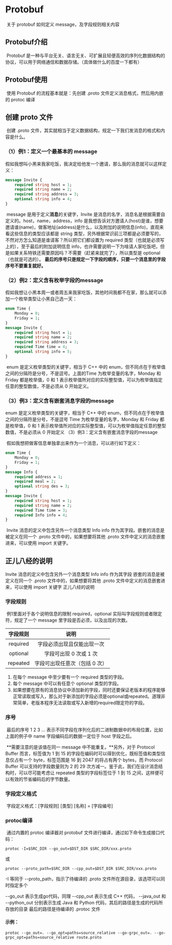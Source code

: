 # Protobuf

​	关于 protobuf 如何定义 message，及字段规则相关内容

## Protobuf介绍

​	Protobuf 是一种与平台无关、语言无关、可扩展且轻便高效的序列化数据结构的协议，可以用于网络通信和数据存储。（具体做什么的百度一下都有）

## Protobuf使用

​	使用 Protobuf 的流程基本就是：先创建 .proto 文件定义消息格式，然后用内嵌的 protoc 编译

## 创建 proto 文件

​	创建 .proto 文件，其实就相当于定义数据结构，规定一下我们发消息的格式和内容是什么。

### （1）例1：定义一个最基本的 message

​	假如我想叫小黑来我家吃饭，我决定给他发一个邀请，那么我的消息就可以这样定义：

```protobuf
message Invite {
	required string host = 1;
	required string name = 2;
	required string address = 3;
	optional string info = 4;
}
```

​	message 是用于定义**消息**的关键字，Invite 是消息的名字，消息名是根据需要自定义的。host，name，address，info 是我想告诉对方邀请人(host)是谁，想要邀请谁(name)，做客地址(address)是什么，以及附加的说明信息(info)，直观来看这些信息的类型应该都是 string 类型，另外根据常识前三项都是必须要写的，不然对方怎么知道是谁请客？所以把它们都设置为 required 类型（也就是必须写上的），至于最后的附加说明信息 info，也许需要说明一下为啥请人家吃饭吧，但是如果关系特铁还需要原因吗？不需要（赶紧来就完了），所以类型是 optional（也就是可选的）。
​	**最后的序号只是规定一下字段的顺序，只要一个消息里的字段序号不要重复就好。**



### （2）例2：定义含有枚举字段的message

​	假如我想让小黑本周一或者周五来我家吃饭，其他时间我都不在家，那么就可以添加一个枚举类型让小黑自己选一天：

```protobuf
enum Time {
	Monday = 0;
	Friday = 1;
}
message Invite {
	required string host = 1;
	required string name = 2;
	required string address = 3;
	required Time time = 4;
	optional string info = 5;
}
```


​	enum 是定义枚举类型的关键字，相当于 C++ 中的 enum，但不同点在于枚举值之间的分隔符是分号，不是逗号。上面的Time 为枚举变量的名字，Monday 和 Friday 都是枚举值，0 和 1 表示枚举值所对应的实际整型值，可以为枚举值指定任意的整型数值，不是必须从 0 开始定义。

### （3）例3：定义含有嵌套消息字段的message

enum 是定义枚举类型的关键字，相当于 C++ 中的 enum，但不同点在于枚举值之间的分隔符是分号，不是逗号
Time 为枚举变量的名字，Monday 和 Friday 都是枚举值，0 和 1 表示枚举值所对应的实际整型值，可以为枚举值指定任意的整型数值，不是必须从 0 开始定义
（3）例3：定义含有嵌套消息字段的message

​	假如我想把做客信息单独拿出来作为一个消息，可以进行如下定义：

```protobuf
enum Time {
	Monday = 0;
	Friday = 1;
}
message Info {
	required address = 1;
	required meal = 2;
	optional string des = 3;
}
message Invite {
	required string host = 1;
	required string name = 2;
	required Time time = 3;
	required Info info = 4;
}
```


​	Invite 消息的定义中包含另外一个消息类型 Info info 作为其字段。嵌套的消息是被定义在同一个 .proto 文件中的，如果想要将其他 .proto 文件中定义的消息嵌套进来，可以使用 import 关键字。

## 正儿八经的说明

Invite 消息的定义中包含另外一个消息类型 Info info 作为其字段
嵌套的消息是被定义在同一个 .proto 文件中的，如果想要将其他 .proto 文件中定义的消息嵌套进来，可以使用 import 关键字
正儿八经的说明

### 字段规则

​	例1里面对于各个说明信息的限制 required，optional 实际叫字段规则或者限定符，规定了一个 message 里字段是否必须，以及出现的次数。

| 字段规则 |             说明              |
| :------: | :---------------------------: |
| required |  字段必须出现且仅能出现一次   |
| optional |    字段可出现 0 次或 1 次     |
| repeated | 字段可出现任意次（包括 0 次） |

1. 在每个 message 中至少要有一个 required 类型的字段。
2. 每个 message 中可以有任意个 optional 类型的字段。
3. 如果想要在原有的消息协议中添加新的字段，同时还要保证老版本的程序能够正常读取或写入，那么对于新添加的字段必须是optional或repeated。道理非常简单，老版本程序无法读取或写入新增的required限定符的字段。



### 序号

​	最后的序号 1 2 3 … 表示不同字段在序列化后的二进制数据中的布局位置，比如上面的例子中 name 字段编码后的数据一定位于 host 字段之后。

​	**需要注意的是该值在同一 message 中不能重复。**另外，对于 Protocol Buffer 而言，标签值为 1 到 15 的字段在编码时可以得到优化，既标签值和类型信息仅占有一个 byte，标签范围是 16 到 2047 的将占有两个 bytes，而 Protocol Buffer 可以支持的字段数量则为 2 的 29 次方减一。鉴于此，我们在设计消息结构时，可以尽可能考虑让 repeated 类型的字段标签位于 1 到 15 之间，这样便可以有效的节省编码后的字节数量。



### 字段定义格式

​	字段定义格式：[字段规则] [类型] [名称] = [字段编号]

### protoc编译

​	通过内置的 protoc 编译器对 protobuf 文件进行编译，通过如下命令生成接口代码：

```shell
protoc -I=$SRC_DIR --go_out=$DST_DIR $SRC_DIR/xxx.proto
```

或

```shell
protoc --proto_path=$SRC_DIR --cpp_out=$DST_DIR $SRC_DIR/xxx.proto
```

-I 等同于 --proto_path，指示了待编译的 .proto 文件所在源目录，该选项可以同时指定多个

--go_out 表示生成go代码，同理 --cpp_out 表示生成 C++ 代码， --java_out 和 --python_out 分别表示生成 Java 和 Python 代码，其后的路径是生成的代码所存放的目录
最后的路径是待编译的 .protoc 文件



#### 示例：

```shell
protoc --go_out=. --go_opt=paths=source_relative --go-grpc_out=. --go-grpc_opt=paths=source_relative route.proto
```


